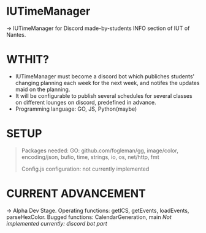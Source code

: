 # IUTimeManager
-> IUTimeManager for Discord made-by-students INFO section of IUT of Nantes.
# WTHIT?
- IUTimeManager must become a discord bot which publiches students' changing planning each week for the next week, and notifes the updates maid on the planning.
- It will be configurable to publish several schedules for several classes on different lounges on discord, predefined in advance.
- Programming language: GO, JS, Python(maybe)
# SETUP
> Packages needed: GO: github.com/fogleman/gg, image/color, encoding/json, bufio, time, strings, io, os, net/http, fmt
> 
> Config.js configuration: not currently implemented
# CURRENT ADVANCEMENT
-> Alpha Dev Stage. Operating functions: getICS, getEvents, loadEvents, parseHexColor. Bugged functions: CalendarGeneration, main
*Not implemented currently: discord bot part*
